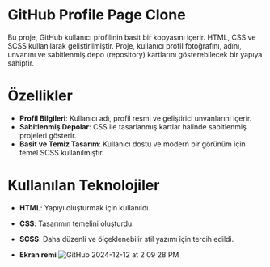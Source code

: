 # GitHub Profile Page Clone

Bu proje, GitHub kullanıcı profilinin basit bir kopyasını içerir. HTML, CSS ve SCSS kullanılarak geliştirilmiştir. 
Proje, kullanıcı profil fotoğrafını, adını, unvanını ve sabitlenmiş depo (repository) kartlarını gösterebilecek bir yapıya sahiptir.

# Özellikler

- **Profil Bilgileri**: Kullanıcı adı, profil resmi ve geliştirici unvanlarını içerir.
- **Sabitlenmiş Depolar**: CSS ile tasarlanmış kartlar halinde sabitlenmiş projeleri gösterir.
- **Basit ve Temiz Tasarım**: Kullanıcı dostu ve modern bir görünüm için temel SCSS kullanılmıştır.

# Kullanılan Teknolojiler

- **HTML**: Yapıyı oluşturmak için kullanıldı.
- **CSS**: Tasarımın temelini oluşturdu.
- **SCSS**: Daha düzenli ve ölçeklenebilir stil yazımı için tercih edildi.

- **Ekran remi**
![GitHub 2024-12-12 at 2 09 28 PM](https://github.com/user-attachments/assets/c3afcf3a-2dd6-4f32-9e4d-c0a5f623f3e8)
